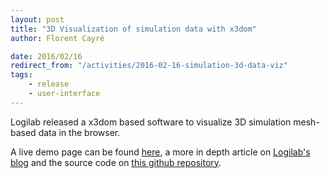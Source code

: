 ```yaml
---
layout: post
title: "3D Visualization of simulation data with x3dom"
author: Florent Cayré

date: 2016/02/16
redirect_from: "/activities/2016-02-16-simulation-3d-data-viz"
tags:
    - release
    - user-interface
---
```


Logilab released a x3dom based software to visualize 3D simulation
mesh-based data in the browser.

A live demo page can be found
[here](http://yuanxiangfranck.github.io/x3dom-plugins-API/), a more in
depth article on [Logilab's
blog](https://www.logilab.org/blogentry/4386317) and the source code
on [this github
repository](https://github.com/YuanxiangFranck/x3dom-plugins-API).
